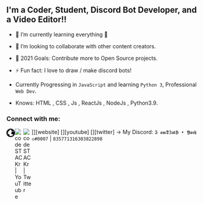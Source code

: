 ## I'm a Coder, Student, Discord Bot Developer, and a Video Editor!!

- 🌱 I’m currently learning everything 🤣
- 👯 I’m looking to collaborate with other content creators.
- 🥅 2021 Goals: Contribute more to Open Source projects.
- ⚡ Fun fact: I love to draw / make discord bots!

- Currently Progressing in `JavaScript` and learning `Python 3`, Professional `Web Dev`.
- Knows: HTML , CSS , Js , ReactJs , NodeJs , Python3.9.

### Connect with me:

[<img align="left" alt="codeSTACKr.com" width="22px" src="https://raw.githubusercontent.com/iconic/open-iconic/master/svg/globe.svg" />][website]
[<img align="left" alt="codeSTACKr | YouTube" width="22px" src="https://youtube.com/addictd07" />][youtube]
[<img align="left" alt="codeSTACKr | Twitter" width="22px" src="https://twitter.com/syzygydeath" />][twitter]
-> My Discord: `𝕴 𝖆𝖒𝕯3𝖆𝖙𝕳 • 𝖄𝖆𝖘𝖍 ◇#0007` | `835771316303822898`

<br />

